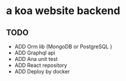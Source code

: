 # a koa website backend 

## TODO 
- ADD Orm lib (MongoDB or PostgreSQL )
- ADD Graphql api 
- ADD Ana unit test 
- ADD React repository 
- ADD Deploy by docker
